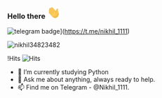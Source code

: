 ### Hello there <img src="https://raw.githubusercontent.com/ABSphreak/ABSphreak/master/gifs/Hi.gif" width="30px">
![telegram badge](https://img.shields.io/badge/Nikhil-30302f?style=flat&logo=telegram)](https://t.me/nikhil_1111)

<p align="left"> <img src="https://komarev.com/ghpvc/?username=nikhil34823482&label=Views&color=blue&style=plastic" alt="nikhil34823482" /> </p>

!Hits ![Hits](https://hits.seeyoufarm.com/api/count/incr/badge.svg?url=https://github.com/nikhil34823482/)

- 🔭 I’m currently studying Python 
- 💬 Ask me about anything, always ready to help.
- 📫 Find me on Telegram - @Nikhil_1111.

